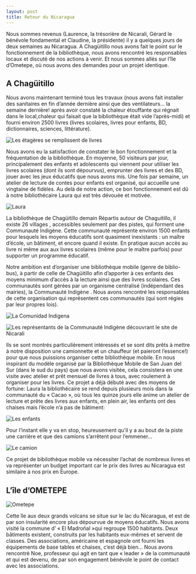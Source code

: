 ```yaml
---
layout: post
title: Retour du Nicaragua
---
```


Nous sommes revenus (Laurence, la trésorière de Nicarali, Gérard le bénévole fondamental et Claudine, la présidente) il y a quelques jours de deux semaines au Nicaragua. A Chagüitillo nous avons fait le point sur le fonctionnement de la bibliothèque, nous avons rencontré les responsables locaux et discuté de nos actions à venir. Et nous sommes allés sur l’île d’Ometepe, où nous avons des demandes pour un projet identique.

A Chagüitillo  
-------------

Nous avons maintenant terminé tous les travaux (nous avons fait installer des sanitaires en fin d’année dernière ainsi que des ventilateurs… la semaine dernière! après avoir constaté la chaleur étouffante qui régnait dans le local,chaleur qui faisait que la bibliothèque était vide l’après-midi) et fourni environ 2500 livres (livres scolaires, livres pour enfants, BD, dictionnaires, sciences, littérature).

![Les étagères se remplissent de livres](http://nicarali.files.wordpress.com/2010/08/biblioth-c3a9tagc3a8res.jpg?w=950&h=533)

Nous avons eu la satisfaction de constater le bon fonctionnement et la fréquentation de la bibliothèque. En moyenne, 50 visiteurs par jour, principalement des enfants et adolescents qui viennent pour utiliser les livres scolaires (dont ils sont dépourvus), emprunter des livres et des BD, jouer avec les jeux éducatifs que nous avons mis.
Une fois par semaine, un atelier de lecture de contes pour enfants est organisé, qui accueille une vingtaine de fidèles. Au delà de notre action, ce bon fonctionnement est dû à notre bibliothécaire Laura qui est très dévouée et motivée.

![Laura](http://nicarali.files.wordpress.com/2010/08/laura-21-e1401890303882.jpg?w=263&h=439)

La bibliothèque de Chagüitillo demain
Répartis autour de Chaguitillo, il existe 26 villages , accessibles seulement par des pistes, qui forment une Communauté Indigène. Cette communauté représente environ 1500 enfants pour lesquels les moyens éducatifs sont quasiment inexistants : un maître d’école, un bâtiment, et encore quand il existe. En pratique aucun accès au livre ni même aux aux livres scolaires (même pour le maître parfois) pour supporter un programme éducatif.

Notre ambition est d’organiser une bibliothèque mobile (genre de biblio-bus), à partir de celle de Chagüitillo afin d’apporter à ces enfants des moyens minimum d’accès à la lecture ainsi que des livres scolaires. Ces communautés sont gérées par un organisme centralisé (indépendant des mairies), la Communauté Indigène . Nous avons rencontré les responsables de cette organisation qui représentent ces communautés (qui sont régies par leur propres lois).

![La Comunidad Indigena](https://nicarali.files.wordpress.com/2010/08/comunidad-indigena.jpg?w=950&h=533)

![Les représentants de la Communauté Indigène découvrant le site de Nicarali](http://nicarali.files.wordpress.com/2010/08/communautc3a9-indigc3a8ne-sur-le-site-internet-de-nicarali.jpg?w=950&h=533)

Ils se sont montrés particulièrement intéressés et se sont dits prêts à mettre à notre disposition une camionnette et un chauffeur (et paieront l’essence!) pour que nous puissions organiser cette bibliothèque mobile. En nous inspirant du modèle organisé par la Bibliothèque Mobile de San Juan del Sur (dans le sud du pays) que nous avons visitée, cela consistera en une visite avec atelier et prêt mensuel de livres à tous, avec roulement à organiser pour les livres. Ce projet a déjà débuté avec des moyens de fortune: Laura la bibliothécaire se rend depuis plusieurs mois dans la communauté du « Cacao », où tous les quinze jours elle anime un atelier de lecture et prête des livres aux enfants, en plein air, les enfants ont des chaises mais l’école n’a pas de bâtiment:

![Les enfants](http://nicarali.files.wordpress.com/2010/08/cacao-lecture.jpg?w=950&h=533)

Pour l’instant elle y va en stop, heureusement qu’il y a au bout de la piste une carrière et que des camions s’arrêtent pour l’emmener…

![Le camion](https://nicarali.files.wordpress.com/2010/08/camion-cacao.jpg?w=882&h=449)

Ce projet de bibilothèque mobile va nécessiter l’achat de nombreux livres et va représenter un budget important car le prix des livres au Nicaragua est similaire à nos prix en Europe.

L’île d’OMETEPE
---------------

![Ometepe](http://nicarali.files.wordpress.com/2010/08/ometepe-punta-jesc3bas-marc3ada-3.png?w=550&h=418)

Cette île aux deux grands volcans se situe sur le lac du Nicaragua, et est de par son insularité encore plus dépourvue de moyens éducatifs. Nous avons visité la commune d’ « El Madroñal »qui regroupe 1500 habitants. Deux bâtiments existent, construits par les habitants eux-mêmes et servent de classes. Des associations, américaine et espagnole ont fourni les équipements de base tables et chaises, c’est déjà bien… Nous avons rencontré Noe, professeur qui agit en tant que « leader » de la communauté et qui est devenu, de par son engagement bénévole le point de contact avec les associations.

